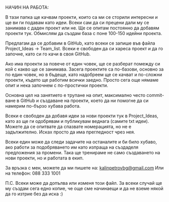 НАЧИН НА РАБОТА:

В тази папка ще качвам проекти, които са ми се сторили интересни и ще ви ги подавам като идеи. 
Всеки сам да си прецени дали му се занимава с даден проект или не. 
Ще се опитам постоянно да добавям проекти тук. Обмислям да създам база с поне 100-150 идейни проекта. 

Предлагам да се добавим в GitHub, като всеки се запише във файла Project_Ideas -> Team_list. 
Всеки е свободен да си хареса проект и да го започне, като си го качи в своя GitHub.

Ако има проекти за повече от един човек, ще се разберат помежду си кой с какво ще се занимава.
Засега проектите са по-базови, основно за по един човек, но в бъдеще, като надобреем ще се качват и по-сложни проекти, където ще работим всички заедно.
Просто сега още нямаме опит и нека започнем с по-простички проекти. 

Основна цел на занятието е трупане на опит, максимално често commit-ване в GitHub и създаване на проекти, което да ни помогне да си намерим по-бързо хубава работа.

Всеки е свободен да добавя идеи за нови проекти тук в Project_Ideas, като аз ще ги одобрявам и публикувам веднага (самите txt идеи). 
Можете да се опитвате да спазвате номерацията, но не е задължително. Исках просто да има прегледност чрез нея. 

Всеки един може да следи задачите на останалите и би било хубаво, ако работи за подобряването им като изпраща на създаделя предложения за промени.
Така ще тренираме не само създаването на нови проекти, но и работата в екип.

За връзка с мен, можете да ми пишете на: kalinpetrovbg@gmail.com
Или на телефон: 088 333 1001


П.С.
Всеки може да допълва или изменя този файл. 
За всеки случай ще му създам сега едно копие, че още сме начинаещи и да не вземе някой да го изтрие без да иска :) 